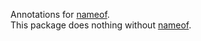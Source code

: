 Annotations for [nameof].\
This package does nothing without [nameof].

[nameof]: https://pub.dartlang.org/packages/nameof